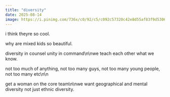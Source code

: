 ```yaml
---
title: "diversity"
date: 2025-08-14
image: https://i.pinimg.com/736x/c0/92/c5/c092c57320c42e8d55af83f9d5306314.jpg
---
```


i think theyre so cool.

why are mixed kids so beautiful.

diversity in counsel unity in command\n\nwe teach each other what we know.

not too much of anything, not too many guys, not too many young people, not too many etc\n\n

get a woman on the core team\n\nwe want geographical and mental diversity not just ethnic diversity.
